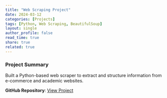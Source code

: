 ```yaml
---
title: "Web Scraping Project"
date: 2024-03-12
categories: [Projects]
tags: [Python, Web Scraping, BeautifulSoup]
layout: single
author_profile: false
read_time: true
share: true
related: true
---
```


### Project Summary

Built a Python-based web scraper to extract and structure information from e-commerce and academic websites.

**GitHub Repository**: [View Project](https://github.com/Bhupender-Bhupender/Web-Scrapping)
